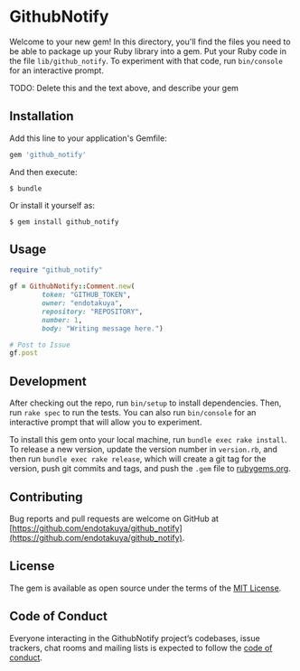 # GithubNotify

Welcome to your new gem! In this directory, you'll find the files you need to be able to package up your Ruby library into a gem. Put your Ruby code in the file `lib/github_notify`. To experiment with that code, run `bin/console` for an interactive prompt.

TODO: Delete this and the text above, and describe your gem

## Installation

Add this line to your application's Gemfile:

```ruby
gem 'github_notify'
```

And then execute:

    $ bundle

Or install it yourself as:

    $ gem install github_notify

## Usage

```ruby
require "github_notify"

gf = GithubNotify::Comment.new(
        token: "GITHUB_TOKEN", 
        owner: "endotakuya", 
        repository: "REPOSITORY", 
        number: 1, 
        body: "Writing message here.")

# Post to Issue
gf.post

```

## Development

After checking out the repo, run `bin/setup` to install dependencies. Then, run `rake spec` to run the tests. You can also run `bin/console` for an interactive prompt that will allow you to experiment.

To install this gem onto your local machine, run `bundle exec rake install`. To release a new version, update the version number in `version.rb`, and then run `bundle exec rake release`, which will create a git tag for the version, push git commits and tags, and push the `.gem` file to [rubygems.org](https://rubygems.org).

## Contributing

Bug reports and pull requests are welcome on GitHub at [https://github.com/endotakuya/github_notify](https://github.com/endotakuya/github_notify). 

## License

The gem is available as open source under the terms of the [MIT License](http://opensource.org/licenses/MIT).

## Code of Conduct

Everyone interacting in the GithubNotify project’s codebases, issue trackers, chat rooms and mailing lists is expected to follow the [code of conduct](https://github.com/[USERNAME]/github_notify/blob/master/CODE_OF_CONDUCT.md).
